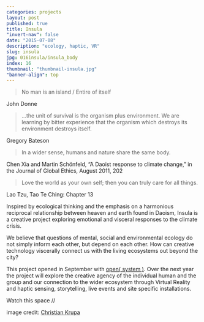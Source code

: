 ```yaml
---
categories: projects
layout: post
published: true
title: Insula
"invert-nav": false
date: "2015-07-08"
description: "ecology, haptic, VR"
slug: insula
jpg: 016insula/insula_body
index: 16
thumbnail: "thumbnail-insula.jpg"
"banner-align": top
---
```






> No man is an island / Entire of itself

John Donne

> ...the unit of survival is the organism plus environment. We are learning by bitter experience that the organism which destroys its environment destroys itself.

Gregory Bateson

> In a wider sense, humans and nature share the same body. 

Chen Xia and Martin Schönfeld, “A Daoist response to climate change,” in the Journal of Global Ethics, August 2011, 202

> Love the world as your own self; then you can truly care for all things.

Lao Tzu, Tao Te Ching: Chapter 13

Inspired by ecological thinking and the emphasis on a harmonious reciprocal relationship between heaven and earth found in Daoism, Insula is a creative project exploring emotional and visceral responses to the climate crisis. 

We believe that questions of mental, social and environmental ecology do not simply inform each other, but depend on each other. How can creative technology viscerally connect us with the living ecosystems out beyond the city?

This project opened in September with [open( system )](http://brightondigitalfestival.co.uk/event/open-system/). Over the next year the project will explore the creative agency of the individual human and the group and our connection to the wider ecosystem through Virtual Reality and haptic sensing, storytelling, live events and site specific installations.

Watch this space //

image credit: [Christian Krupa](https://vimeo.com/127835459)
